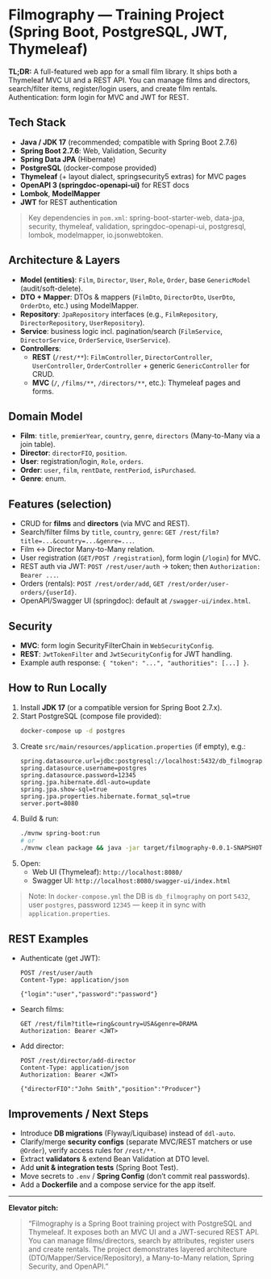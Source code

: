 # Filmography — Training Project (Spring Boot, PostgreSQL, JWT, Thymeleaf)

**TL;DR:** A full-featured web app for a small film library. It ships both a Thymeleaf MVC UI and a REST API.
You can manage films and directors, search/filter items, register/login users, and create film rentals.
Authentication: form login for MVC and JWT for REST.

## Tech Stack
- **Java / JDK 17** (recommended; compatible with Spring Boot 2.7.6)
- **Spring Boot 2.7.6**: Web, Validation, Security
- **Spring Data JPA** (Hibernate)
- **PostgreSQL** (docker-compose provided)
- **Thymeleaf** (+ layout dialect, springsecurity5 extras) for MVC pages
- **OpenAPI 3 (springdoc-openapi-ui)** for REST docs
- **Lombok**, **ModelMapper**
- **JWT** for REST authentication

> Key dependencies in `pom.xml`: spring-boot-starter-web, data-jpa, security, thymeleaf, validation, springdoc-openapi-ui, postgresql, lombok, modelmapper, io.jsonwebtoken.

## Architecture & Layers
- **Model (entities)**: `Film`, `Director`, `User`, `Role`, `Order`, base `GenericModel` (audit/soft-delete).
- **DTO + Mapper**: DTOs & mappers (`FilmDto`, `DirectorDto`, `UserDto`, `OrderDto`, etc.) using ModelMapper.
- **Repository**: `JpaRepository` interfaces (e.g., `FilmRepository`, `DirectorRepository`, `UserRepository`).
- **Service**: business logic incl. pagination/search (`FilmService`, `DirectorService`, `OrderService`, `UserService`).
- **Controllers**:
  - **REST** (`/rest/**`): `FilmController`, `DirectorController`, `UserController`, `OrderController` + generic `GenericController` for CRUD.
  - **MVC** (`/`, `/films/**`, `/directors/**`, etc.): Thymeleaf pages and forms.

## Domain Model
- **Film**: `title`, `premierYear`, `country`, `genre`, `directors` (Many-to-Many via a join table).
- **Director**: `directorFIO`, `position`.
- **User**: registration/login, `Role`, `orders`.
- **Order**: `user`, `film`, `rentDate`, `rentPeriod`, `isPurchased`.
- **Genre**: enum.

## Features (selection)
- CRUD for **films** and **directors** (via MVC and REST).
- Search/filter films by `title`, `country`, `genre`: `GET /rest/film?title=...&country=...&genre=...`.
- Film ↔ Director Many-to-Many relation.
- User registration (`GET/POST /registration`), form login (`/login`) for MVC.
- REST auth via JWT: `POST /rest/user/auth` → token; then `Authorization: Bearer ...`.
- Orders (rentals): `POST /rest/order/add`, `GET /rest/order/user-orders/{userId}`.
- OpenAPI/Swagger UI (springdoc): default at `/swagger-ui/index.html`.

## Security
- **MVC**: form login SecurityFilterChain in `WebSecurityConfig`.
- **REST**: `JwtTokenFilter` and `JwtSecurityConfig` for JWT handling.
- Example auth response: `{ "token": "...", "authorities": [...] }`.

## How to Run Locally
1. Install **JDK 17** (or a compatible version for Spring Boot 2.7.x).
2. Start PostgreSQL (compose file provided):
   ```bash
   docker-compose up -d postgres
   ```
3. Create `src/main/resources/application.properties` (if empty), e.g.:
   ```properties
   spring.datasource.url=jdbc:postgresql://localhost:5432/db_filmography
   spring.datasource.username=postgres
   spring.datasource.password=12345
   spring.jpa.hibernate.ddl-auto=update
   spring.jpa.show-sql=true
   spring.jpa.properties.hibernate.format_sql=true
   server.port=8080
   ```
4. Build & run:
   ```bash
   ./mvnw spring-boot:run
   # or
   ./mvnw clean package && java -jar target/filmography-0.0.1-SNAPSHOT.jar
   ```
5. Open:
   - Web UI (Thymeleaf): `http://localhost:8080/`
   - Swagger UI: `http://localhost:8080/swagger-ui/index.html`

> Note: In `docker-compose.yml` the DB is `db_filmography` on port `5432`, user `postgres`, password `12345` — keep it in sync with `application.properties`.

## REST Examples
- Authenticate (get JWT):
  ```http
  POST /rest/user/auth
  Content-Type: application/json

  {"login":"user","password":"password"}
  ```
- Search films:
  ```http
  GET /rest/film?title=ring&country=USA&genre=DRAMA
  Authorization: Bearer <JWT>
  ```
- Add director:
  ```http
  POST /rest/director/add-director
  Content-Type: application/json
  Authorization: Bearer <JWT>

  {"directorFIO":"John Smith","position":"Producer"}
  ```

## Improvements / Next Steps
- Introduce **DB migrations** (Flyway/Liquibase) instead of `ddl-auto`.
- Clarify/merge **security configs** (separate MVC/REST matchers or use `@Order`), verify access rules for `/rest/**`.
- Extract **validators** & extend Bean Validation at DTO level.
- Add **unit & integration tests** (Spring Boot Test).
- Move secrets to `.env` / **Spring Config** (don’t commit real passwords).
- Add a **Dockerfile** and a compose service for the app itself.

---

**Elevator pitch:**
> “Filmography is a Spring Boot training project with PostgreSQL and Thymeleaf. It exposes both an MVC UI and a JWT-secured REST API. You can manage films/directors, search by attributes, register users and create rentals. The project demonstrates layered architecture (DTO/Mapper/Service/Repository), a Many-to-Many relation, Spring Security, and OpenAPI.”
